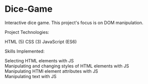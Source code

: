 # Dice-Game 

Interactive dice game. This project's focus is on DOM manipulation. 

Project Technologies: 

HTML (5) 
CSS (3) 
JavaScript (ES6) 

Skills Implemented: 
 
Selecting HTML elements with JS   
Manipulating and changing styles of HTML elements with JS   
Manipulating HTMl element attributes with JS   
Manipulating text with JS   
